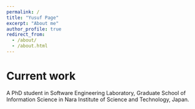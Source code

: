 ```yaml
---
permalink: /
title: "Yusuf Page"
excerpt: "About me"
author_profile: true
redirect_from: 
  - /about/
  - /about.html
---
```


Current work
======
A PhD student in Software Engineering Laboratory, Graduate School of Information Science in Nara Institute of Science and Technology, Japan.

